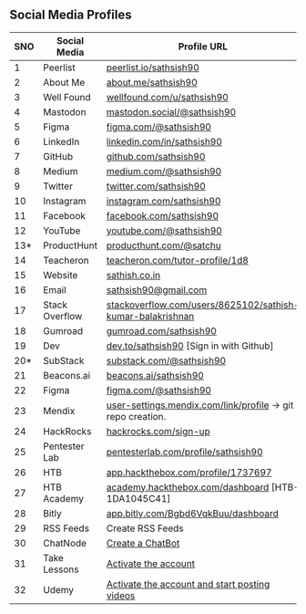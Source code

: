 ## Social Media Profiles

| SNO | Social Media | Profile URL |
|-----|--------------|-------------|
| 1   | Peerlist      | [peerlist.io/sathsish90](https://peerlist.io/sathsish90) |
| 2   | About Me      | [about.me/sathsish90](https://about.me/sathsish90) |
| 3   | Well Found    | [wellfound.com/u/sathsish90](https://wellfound.com/u/sathsish90) |
| 4   | Mastodon      | [mastodon.social/@sathsish90](https://mastodon.social/@sathsish90) |
| 5   | Figma         | [figma.com/@sathsish90](https://www.figma.com/@sathsish90) |
| 6   | LinkedIn      | [linkedin.com/in/sathsish90](https://www.linkedin.com/in/sathsish90) |
| 7   | GitHub        | [github.com/sathsish90](https://github.com/sathsish90) |
| 8   | Medium        | [medium.com/@sathsish90](https://medium.com/@sathsish90) |
| 9   | Twitter       | [twitter.com/sathsish90](https://twitter.com/sathsish90) |
| 10  | Instagram     | [instagram.com/sathsish90](https://www.instagram.com/sathsish90) |
| 11  | Facebook      | [facebook.com/sathsish90](https://www.facebook.com/sathsish90) |
| 12  | YouTube       | [youtube.com/@sathsish90](https://www.youtube.com/@sathsish90) |
| 13* | ProductHunt   | [producthunt.com/@satchu](https://www.producthunt.com/@satchu) |
| 14  | Teacheron     | [teacheron.com/tutor-profile/1d8](https://www.teacheron.com/tutor-profile/1d8) |
| 15  | Website       | [sathish.co.in](https://sathish.co.in/) |
| 16  | Email         | sathsish90@gmail.com |
| 17   | Stack Overflow | [stackoverflow.com/users/8625102/sathish-kumar-balakrishnan](https://stackoverflow.com/users/8625102/sathish-kumar-balakrishnan) |
| 18   | Gumroad       | [gumroad.com/sathsish90](https://sathsish90.gumroad.com/) |
| 19   | Dev           | [dev.to/sathsish90](https://dev.to/sathsish90/) [Sign in with Github] |
| 20* | SubStack      | [substack.com/@sathsish90](https://substack.com/@sathsish90) |
| 21   | Beacons.ai    | [beacons.ai/sathsish90](https://beacons.ai/sathsish90) |
| 22   | Figma         | [figma.com/@sathsish90](https://www.figma.com/@sathsish90) |
| 23   | Mendix        | [user-settings.mendix.com/link/profile](https://user-settings.mendix.com/link/profile) -> git repo creation. |
| 24   | HackRocks      | [hackrocks.com/sign-up](https://hackrocks.com/sign-up) |
| 25   | Pentester Lab  | [pentesterlab.com/profile/sathsish90](https://pentesterlab.com/profile/sathsish90) |
| 26   | HTB           | [app.hackthebox.com/profile/1737697](https://app.hackthebox.com/profile/1737697) |
| 27   | HTB Academy   | [academy.hackthebox.com/dashboard](https://academy.hackthebox.com/dashboard) [HTB-1DA1045C41] |
| 28   | Bitly         | [app.bitly.com/Bgbd6VqkBuu/dashboard](https://app.bitly.com/Bgbd6VqkBuu/dashboard/) |
| 29   | RSS Feeds      | Create RSS Feeds |
| 30   | ChatNode      | [Create a ChatBot](#) |
| 31   | Take Lessons   | [Activate the account](#) |
| 32   | Udemy         | [Activate the account and start posting videos](#) |


